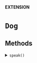 **EXTENSION**
# `Dog`

## Methods
<details><summary><code>speak()</code></summary>

**Declaration**
```swift
public func speak()
```

> Dogs know how to speak!

</details>